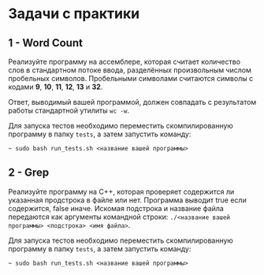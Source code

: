 #  Задачи с практики

## 1 - Word Count
Реализуйте программу на ассемблере, которая считает количество слов в стандартном потоке ввода, разделённых
произвольным числом пробельных символов. Пробельными символами считаются символы с кодами
 **9**, **10**, **11**, **12**, **13** и **32**.
 
Ответ, выводимый вашей программой, должен совпадать с результатом работы 
стандартной утилиты `wc -w`.

Для запуска тестов необходимо переместить скомпилированную
программу в папку `tests`, а затем запустить команду:
```
~ sudo bash run_tests.sh <название вашей программы>
```

## 2 - Grep
Реализуйте программу на C++, которая проверяет содержится ли указанная продстрока в файле или нет.
Программа выводит true если содержится, false иначе. Искомая подстрока и название файла передаются как аргументы командной строки:
`./<название вашей программы> <подстрока> <имя файла>`.

Для запуска тестов необходимо переместить скомпилированную
программу в папку `tests`, а затем запустить команду:
```
~ sudo bash run_tests.sh <название вашей программы>
```

